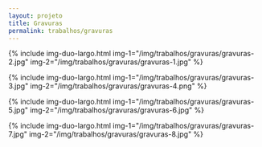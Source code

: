 ```yaml
---
layout: projeto
title: Gravuras
permalink: trabalhos/gravuras
---
```


<section>

{% include
	img-duo-largo.html
	img-1="/img/trabalhos/gravuras/gravuras-2.jpg"
	img-2="/img/trabalhos/gravuras/gravuras-1.jpg"
%}

{% include
	img-duo-largo.html
	img-1="/img/trabalhos/gravuras/gravuras-3.jpg"
	img-2="/img/trabalhos/gravuras/gravuras-4.png"
%}

{% include
	img-duo-largo.html
	img-1="/img/trabalhos/gravuras/gravuras-5.jpg"
	img-2="/img/trabalhos/gravuras/gravuras-6.jpg"
%}

{% include
	img-duo-largo.html
	img-1="/img/trabalhos/gravuras/gravuras-7.jpg"
	img-2="/img/trabalhos/gravuras/gravuras-8.jpg"
%}
	
</section>